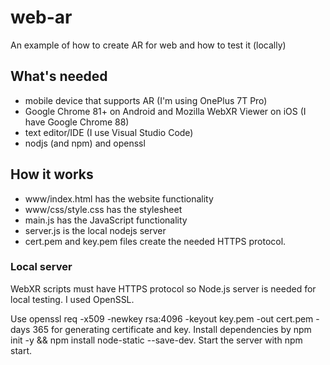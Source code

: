 # web-ar
An example of how to create AR for web and how to test it (locally)

## What's needed
- mobile device that supports AR (I'm using OnePlus 7T Pro)
- Google Chrome 81+ on Android and Mozilla WebXR Viewer on iOS (I have Google Chrome 88)
- text editor/IDE (I use Visual Studio Code)
- nodjs (and npm) and openssl

## How it works
- www/index.html has the website functionality
- www/css/style.css has the stylesheet
- main.js has the JavaScript functionality
- server.js is the local nodejs server
- cert.pem and key.pem files create the needed HTTPS protocol.

### Local server
WebXR scripts must have HTTPS protocol so Node.js server is needed for local testing. I used OpenSSL.

Use openssl req -x509 -newkey rsa:4096 -keyout key.pem -out cert.pem -days 365 for generating certificate and key. Install dependencies by npm init -y && npm install node-static --save-dev. Start the server with npm start.
